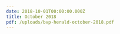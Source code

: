 ```yaml
---
date: 2018-10-01T00:00:00.000Z
title: October 2018
pdf: /uploads/bvp-herald-october-2018.pdf
---
```


